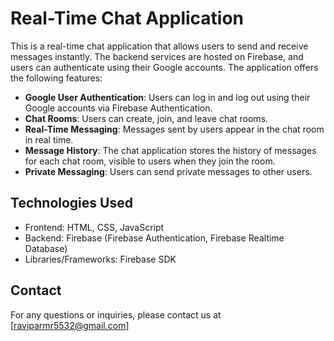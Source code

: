 # Real-Time Chat Application

This is a real-time chat application that allows users to send and receive messages instantly. The backend services are hosted on Firebase, and users can authenticate using their Google accounts. The application offers the following features:

- **Google User Authentication**: Users can log in and log out using their Google accounts via Firebase Authentication.
- **Chat Rooms**: Users can create, join, and leave chat rooms.
- **Real-Time Messaging**: Messages sent by users appear in the chat room in real time.
- **Message History**: The chat application stores the history of messages for each chat room, visible to users when they join the room.
- **Private Messaging**: Users can send private messages to other users.

## Technologies Used

- Frontend: HTML, CSS, JavaScript
- Backend: Firebase (Firebase Authentication, Firebase Realtime Database)
- Libraries/Frameworks: Firebase SDK
 
## Contact

For any questions or inquiries, please contact us at [raviparmr5532@gmail.com]

